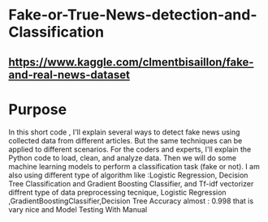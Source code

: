 # Fake-or-True-News-detection-and-Classification
## https://www.kaggle.com/clmentbisaillon/fake-and-real-news-dataset
# Purpose
In this short code , I'll explain several ways to detect fake news using collected data from different articles. But the same techniques can be applied to different scenarios. For the coders and experts, I'll explain the Python code to load, clean, and analyze data. Then we will do some machine learning models to perform a classification task (fake or not).
I am also using different type of algorithm like :Logistic Regression, Decision Tree Classification and Gradient Boosting Classifier, and Tf-idf vectorizer diffrent type of data preprocessing tecnique,
Logistic Regression ,GradientBoostingClassifier,Decision Tree Accuracy almost : 0.998 that is vary nice and Model Testing With Manual
